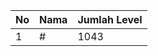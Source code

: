 | No | Nama            | Jumlah Level |
|----|-----------------|--------------|
| 1  | #    |    1043        |

